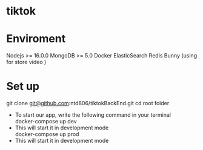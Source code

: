 # tiktok
# Enviroment
Nodejs >= 16.0.0
MongoDB >= 5.0
Docker
ElasticSearch
Redis
Bunny (using for store video )
# Set up 
git clone git@github.com:ntd806/tiktokBackEnd.git
cd root folder
* To start our app, write the following command in your terminal<br/>
docker-compose up dev
* This will start it in development mode<br/>
docker-compose up prod
* This will start it in development mode<br/>
